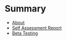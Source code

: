 # Summary

- [About](./about.md)
- [Self Assessment Report](./self-testing.md)
- [Beta Testing](./beta-testing.md)
